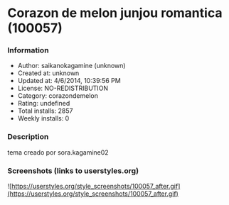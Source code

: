 # Corazon de melon junjou romantica (100057)

### Information
- Author: saikanokagamine (unknown)
- Created at: unknown
- Updated at: 4/6/2014, 10:39:56 PM
- License: NO-REDISTRIBUTION
- Category: corazondemelon
- Rating: undefined
- Total installs: 2857
- Weekly installs: 0


### Description
tema creado por sora.kagamine02


### Screenshots (links to userstyles.org)
![https://userstyles.org/style_screenshots/100057_after.gif](https://userstyles.org/style_screenshots/100057_after.gif)


